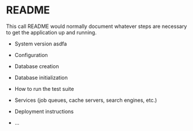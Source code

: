 # README

This call README would normally document whatever steps are necessary to get the
application up and running.


* System version asdfa

* Configuration

* Database creation

* Database initialization

* How to run the test suite

* Services (job queues, cache servers, search engines, etc.)

* Deployment instructions

* ...

